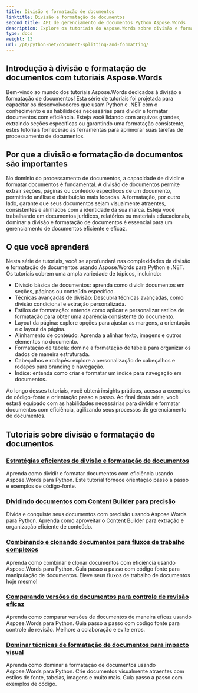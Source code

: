 ```yaml
---
title: Divisão e formatação de documentos
linktitle: Divisão e formatação de documentos
second_title: API de gerenciamento de documentos Python Aspose.Words
description: Explore os tutoriais do Aspose.Words sobre divisão e formatação de documentos em Python e .NET. Aprenda a dividir e formatar documentos de forma eficiente, aprimorando suas tarefas de processamento de documentos.
type: docs
weight: 13
url: /pt/python-net/document-splitting-and-formatting/
---
```


## Introdução à divisão e formatação de documentos com tutoriais Aspose.Words

Bem-vindo ao mundo dos tutoriais Aspose.Words dedicados à divisão e formatação de documentos! Esta série de tutoriais foi projetada para capacitar os desenvolvedores que usam Python e .NET com o conhecimento e as habilidades necessárias para dividir e formatar documentos com eficiência. Esteja você lidando com arquivos grandes, extraindo seções específicas ou garantindo uma formatação consistente, estes tutoriais fornecerão as ferramentas para aprimorar suas tarefas de processamento de documentos.

## Por que a divisão e formatação de documentos são importantes

No domínio do processamento de documentos, a capacidade de dividir e formatar documentos é fundamental. A divisão de documentos permite extrair seções, páginas ou conteúdo específicos de um documento, permitindo análise e distribuição mais focadas. A formatação, por outro lado, garante que seus documentos sejam visualmente atraentes, consistentes e alinhados com a identidade da sua marca. Esteja você trabalhando em documentos jurídicos, relatórios ou materiais educacionais, dominar a divisão e formatação de documentos é essencial para um gerenciamento de documentos eficiente e eficaz.

## O que você aprenderá

Nesta série de tutoriais, você se aprofundará nas complexidades da divisão e formatação de documentos usando Aspose.Words para Python e .NET. Os tutoriais cobrem uma ampla variedade de tópicos, incluindo:

- Divisão básica de documentos: aprenda como dividir documentos em seções, páginas ou conteúdo específico.
- Técnicas avançadas de divisão: Descubra técnicas avançadas, como divisão condicional e extração personalizada.
- Estilos de formatação: entenda como aplicar e personalizar estilos de formatação para obter uma aparência consistente do documento.
- Layout da página: explore opções para ajustar as margens, a orientação e o layout da página.
- Alinhamento de conteúdo: Aprenda a alinhar texto, imagens e outros elementos no documento.
- Formatação de tabela: domine a formatação de tabela para organizar os dados de maneira estruturada.
- Cabeçalhos e rodapés: explore a personalização de cabeçalhos e rodapés para branding e navegação.
- Índice: entenda como criar e formatar um índice para navegação em documentos.

Ao longo desses tutoriais, você obterá insights práticos, acesso a exemplos de código-fonte e orientação passo a passo. Ao final desta série, você estará equipado com as habilidades necessárias para dividir e formatar documentos com eficiência, agilizando seus processos de gerenciamento de documentos.

## Tutoriais sobre divisão e formatação de documentos
### [Estratégias eficientes de divisão e formatação de documentos](./split-format-documents/)
Aprenda como dividir e formatar documentos com eficiência usando Aspose.Words para Python. Este tutorial fornece orientação passo a passo e exemplos de código-fonte.
### [Dividindo documentos com Content Builder para precisão](./divide-documents-content-builder/)
Divida e conquiste seus documentos com precisão usando Aspose.Words para Python. Aprenda como aproveitar o Content Builder para extração e organização eficiente de conteúdo.
### [Combinando e clonando documentos para fluxos de trabalho complexos](./combine-clone-documents/)
Aprenda como combinar e clonar documentos com eficiência usando Aspose.Words para Python. Guia passo a passo com código fonte para manipulação de documentos. Eleve seus fluxos de trabalho de documentos hoje mesmo!
### [Comparando versões de documentos para controle de revisão eficaz](./compare-document-versions/)
Aprenda como comparar versões de documentos de maneira eficaz usando Aspose.Words para Python. Guia passo a passo com código fonte para controle de revisão. Melhore a colaboração e evite erros.
### [Dominar técnicas de formatação de documentos para impacto visual](./document-formatting-techniques/)
Aprenda como dominar a formatação de documentos usando Aspose.Words para Python. Crie documentos visualmente atraentes com estilos de fonte, tabelas, imagens e muito mais. Guia passo a passo com exemplos de código.